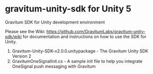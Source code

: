 # gravitum-unity-sdk for Unity 5
Gravitum SDK for Unity development environment

Please see the Wiki: https://github.com/GravitumLabs/gravitum-unity-sdk/wiki for documentation and instructions on how to use the SDK for Unity.

1. Gravitum-Unity-SDK-v2.0.0.unitypackage - The Gravitum Unity SDK Version 2
2. GravitumOneSignalInit.cs - A sample init file to help you integrate OneSignal push messaging with Gravitum
